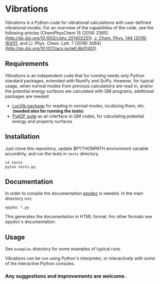 # Vibrations

Vibrations is a Python code for vibrational calculations with
user-defined vibrational modes. For an overview of the capabilities
of the code, see the following articles [ChemPhysChem 15 (2014) 3365]
(http://dx.doi.org/10.1002/cphc.201402251),
[J. Chem. Phys. 144 (2016) 164111](http://dx.doi.org/10.1063/1.4947213), and
[J. Phys. Chem. Lett. 7 (2016) 3084]
(http://dx.doi.org/10.1021/acs.jpclett.6b01451).

## Requirements

Vibrations is an independent code that for running needs only Python standard 
packages, extended with NumPy and SciPy. However, for typical usage, when normal 
modes from previous calculations are read in, and/or the potential energy surfaces 
are calculated with QM programs, additional packages are needed
 * [LocVib package](http://www.christophjacob.eu/) for reading in normal modes, 
   localizing them, etc. (**needed also for running the tests**)
 * [PyADF suite](http://pyadf.org) as an interface to QM codes, for calculating 
   potential energy and property surfaces

## Installation

Just clone this repository, update $PYTHONPATH environment variable accordinly, 
and run the tests in `tests` directory.

    cd tests
    pyton tests.py

## Documentation

In order to compile the documentation [epydoc](http://epydoc.sourceforge.net) is 
needed. In the main directory run:

    epydoc *.py

This generates the documentation in HTML format. For other formats see epydoc's
documentation.

## Usage

See `examples` directory for some examples of typical runs.

Vibrations can be run using Python's interpreter, or interactively with
some of the interactive Python consoles.

### Any suggestions and improvements are welcome.
